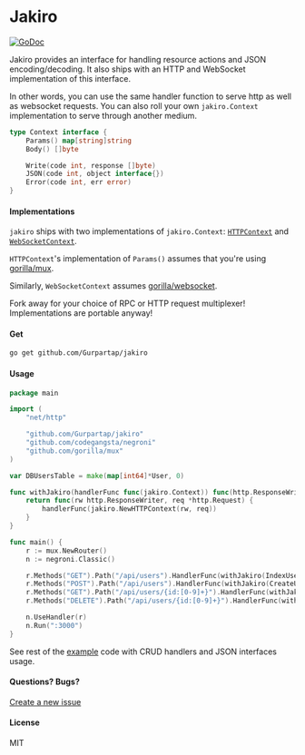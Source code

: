 # Jakiro
[![GoDoc](https://godoc.org/github.com/Gurpartap/jakiro?status.svg)](https://godoc.org/github.com/Gurpartap/jakiro)

Jakiro provides an interface for handling resource actions and JSON encoding/decoding. It also ships with an HTTP and WebSocket implementation of this interface.

In other words, you can use the same handler function to serve http as well as websocket requests. You can also roll your own `jakiro.Context` implementation to serve through another medium.

```go
type Context interface {
	Params() map[string]string
	Body() []byte

	Write(code int, response []byte)
	JSON(code int, object interface{})
	Error(code int, err error)
}
```

#### Implementations

`jakiro` ships with two implementations of `jakiro.Context`: [`HTTPContext`](https://github.com/Gurpartap/jakiro/blob/master/http_context.go) and [`WebSocketContext`](https://github.com/Gurpartap/jakiro/blob/master/websocket_context.go).

`HTTPContext`'s implementation of `Params()` assumes that you're using [gorilla/mux](https://github.com/gorilla/mux).

Similarly, `WebSocketContext` assumes [gorilla/websocket](https://github.com/gorilla/websocket).

Fork away for your choice of RPC or HTTP request multiplexer! Implementations are portable anyway!

#### Get

```bash
go get github.com/Gurpartap/jakiro
```

#### Usage

```go
package main

import (
	"net/http"

	"github.com/Gurpartap/jakiro"
	"github.com/codegangsta/negroni"
	"github.com/gorilla/mux"
)

var DBUsersTable = make(map[int64]*User, 0)

func withJakiro(handlerFunc func(jakiro.Context)) func(http.ResponseWriter, *http.Request) {
	return func(rw http.ResponseWriter, req *http.Request) {
		handlerFunc(jakiro.NewHTTPContext(rw, req))
	}
}

func main() {
	r := mux.NewRouter()
	n := negroni.Classic()

	r.Methods("GET").Path("/api/users").HandlerFunc(withJakiro(IndexUserHandler))
	r.Methods("POST").Path("/api/users").HandlerFunc(withJakiro(CreateUserHandler))
	r.Methods("GET").Path("/api/users/{id:[0-9]+}").HandlerFunc(withJakiro(ReadUserHandler))
	r.Methods("DELETE").Path("/api/users/{id:[0-9]+}").HandlerFunc(withJakiro(DestroyUserHandler))

	n.UseHandler(r)
	n.Run(":3000")
}
```

See rest of the [example](https://github.com/Gurpartap/jakiro/tree/master/example) code with CRUD handlers and JSON interfaces usage.

#### Questions? Bugs?

[Create a new issue](https://github.com/Gurpartap/jakiro/issues/new)

#### License

MIT
